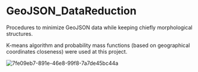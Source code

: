 # GeoJSON_DataReduction
Procedures to minimize GeoJSON data while keeping chiefly morphological structures. 

K-means algorithm and probability mass functions (based on geographical coordinates closeness) were used at this project. 

![7fe09eb7-891e-46e8-99f8-7a7de45bc44a](https://user-images.githubusercontent.com/94022881/179325072-ae4d90b0-d58b-4eb8-bc8d-8c9feb4d2971.png)

